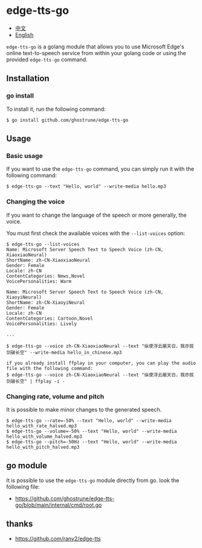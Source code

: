 # edge-tts-go

* [中文](https://github.com/ghostrune/edge-tts-go/blob/main/README.md)
* [English](https://github.com/ghostrune/edge-tts-go/blob/main/README_en-US.md)

`edge-tts-go` is a golang module that allows you to use Microsoft Edge's online text-to-speech service from within your golang code or using the provided `edge-tts-go` command.

## Installation

### go install
To install it, run the following command:

    $ go install github.com/ghostrune/edge-tts-go

## Usage

### Basic usage

If you want to use the `edge-tts-go` command, you can simply run it with the following command:

    $ edge-tts-go --text "Hello, world" --write-media hello.mp3

### Changing the voice

If you want to change the language of the speech or more generally, the voice. 

You must first check the available voices with the `--list-voices` option:

    $ edge-tts-go --list-voices
    Name: Microsoft Server Speech Text to Speech Voice (zh-CN, XiaoxiaoNeural)
    ShortName: zh-CN-XiaoxiaoNeural
    Gender: Female
    Locale: zh-CN
    ContentCategories: News,Novel
    VoicePersonalities: Warm
    
    Name: Microsoft Server Speech Text to Speech Voice (zh-CN, XiaoyiNeural)
    ShortName: zh-CN-XiaoyiNeural
    Gender: Female
    Locale: zh-CN
    ContentCategories: Cartoon,Novel
    VoicePersonalities: Lively

    ...

    $ edge-tts-go --voice zh-CN-XiaoxiaoNeural --text "纵使浮云蔽天日，我亦拔剑破长空" --write-media hello_in_chinese.mp3

    if you already install ffplay in your computer, you can play the audio file with the following command:
    $ edge-tts-go --voice zh-CN-XiaoxiaoNeural --text "纵使浮云蔽天日，我亦拔剑破长空" | ffplay -i -
### Changing rate, volume and pitch

It is possible to make minor changes to the generated speech.

    $ edge-tts-go --rate=-50% --text "Hello, world" --write-media hello_with_rate_halved.mp3
    $ edge-tts-go --volume=-50% --text "Hello, world" --write-media hello_with_volume_halved.mp3
    $ edge-tts-go --pitch=-50Hz --text "Hello, world" --write-media hello_with_pitch_halved.mp3

## go module

It is possible to use the `edge-tts-go` module directly from go. look the following file:

* https://github.com/ghostrune/edge-tts-go/blob/main/internal/cmd/root.go

## thanks

* https://github.com/rany2/edge-tts
